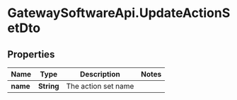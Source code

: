# GatewaySoftwareApi.UpdateActionSetDto

## Properties
Name | Type | Description | Notes
------------ | ------------- | ------------- | -------------
**name** | **String** | The action set name | 


